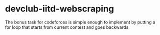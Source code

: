 # devclub-iitd-webscraping
The bonus task for codeforces is simple enough to implement by putting a for loop that starts from current contest and goes backwards.
